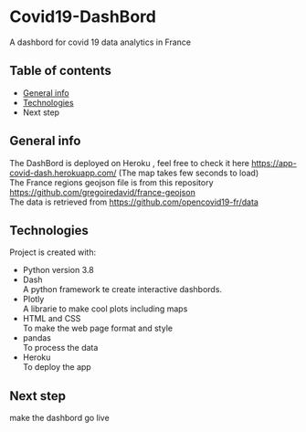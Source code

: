 # Covid19-DashBord
A dashbord for covid 19 data analytics in France 

 
## Table of contents
* [General info](#general-info)
* [Technologies](#technologies)
* Next step

## General info
The DashBord is deployed on Heroku , feel free to check it here https://app-covid-dash.herokuapp.com/	(The map takes few seconds to load)\
The France regions geojson file is from this repository https://github.com/gregoiredavid/france-geojson \
The data is retrieved from https://github.com/opencovid19-fr/data 
## Technologies
Project is created with:
* Python version 3.8
* Dash \
A python framework te create interactive dashbords. 
* Plotly \
A librarie to make cool plots including maps
* HTML and CSS \
To make the web page format and style
* pandas \
 To process  the data 
* Heroku \
To deploy the app 

	
## Next step
make the dashbord go live 
